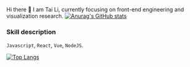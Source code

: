 Hi there 👋
I am Tai Li, currently focusing on front-end engineering and visualization research. 
[![Anurag's GitHub stats](https://github-readme-stats.vercel.app/api?username=CNlitai&count_private=true&show_icons=true)](https://github.com/anuraghazra/github-readme-stats)
### Skill description

`Javascript`, `React`, `Vue`, `NodeJS`.

[![Top Langs](https://github-readme-stats.vercel.app/api/top-langs/?username=CNlitai&layout=compact)](https://github.com/anuraghazra/github-readme-stats)


